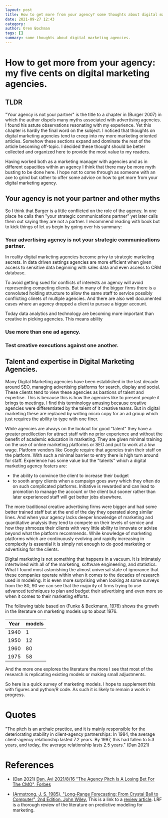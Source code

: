 ```yaml
---
layout: post
title: How to get more from your agency? some thoughts about digital marketing agencies.
date: 2021-09-27 12:43
category: 
author: Oren Bochman
tags: []
summary: some thoughts about digital marketing agencies.
---
```


# How to get more from your agency: my five cents on digital marketing agencies.

## TLDR

"Your agency is not your partner" is the title to a chapter in (Burger 2007) in which the author dispels many myths associated with advertising agencies. I found his astute observations resonating with my experience. Yet this chapter is hardly the final word on the subject. I noticed that thoughts on digital marketing agencies tend to creep into my more marketing oriented articles. Somehow these sections expand and dominate the rest of the article becoming off-topic. I decided these thought should be better collected and organized here to provide the most value to my readers.

Having worked both as a marketing manager with agencies and as in different capacities within an agency I think that there may be more myth busting to be done here. I hope not to come through as someone with an axe to grind but rather to offer some advice on how to get more from your digital marketing agency.

## Your agency is not your partner and other myths

So I think that Burger is a little conflicted on the role of the agency. In one place he calls then "your strategic communications partner" yet later calls them out saying they are not a partner. I recommend reading with book but to kick things of let us begin by going over his summary:

### Your advertising agency is not your strategic communications partner.

In reality digital marketing agencies become privy to strategic marketing secrets. In data driven settings agencies are more efficient when given access to sensitive data beginning with sales data and even access to CRM database.

To avoid getting sued for conflicts of interests an agency will avoid representing competing clients. But in many of the bigger firms there is a convoluted holding structure to allow the same staff to service possibly conflicting clinets of  multiple agencies. And there are also well documented cases where an agency dropped a client to pursue a bigger account. 

Today data analytics and technology are becoming more important than creative in picking agencies. This means  ability 

### Use more than one ad agency.

### Test creative executions against one another.



## Talent and expertise in Digital Marketing Agencies.

Many Digital Marketing agencies have been established in the last decade around SEO, managing advertising platforms for search, display and social. These clients tend to view these agencies as bastions of talent and expertise. This is because this is how the agencies like to present people it brings to meetings. I find this terminology amusing because creative agencies were differentiated by the talent of it creative teams. But in digital marketing these are replaced by writing micro copy for an ad group which just requires the ability to type with one finer.

While agencies are always on the lookout for good "talent" they have a greater predilection for attract staff with no prior experience and without the benefit of academic education in marketing. They are given minimal training on the use of online marketing platforms or SEO and put to work at a low wage. Platform vendors like Google require that agencies train their staff on the platform. With such a minimal barrier to entry there is high turn around for staff. Experience has some value but the "talents" which a digital marketing agency fosters are:
 - the ability to convince the client to increase their budget
 - to sooth angry clients when a campaign goes awry which they often do on such complicated platforms.
Initiative is rewarded and can lead to promotion to manage the account or the client but sooner rather than later experienced staff will get better jobs elsewhere.

The more traditional creative advertising firms were bigger and had some better trained staff but at the end of the day they operated along similar lines. And when your agency lacks deeper knowledge of marketing and quantitative analysis they tend to compete on their levels of service and how they shmooze their clients with very little ability to innovate or advise beyond what the platform recommends. While knowledge of marketing platforms which are continuously evolving and rapidly increasing in complexity is essential it is simply not enough to do good marketing or advertising for the clients.

Digital marketing is not something that happens in a vacuum. It is intimately intertwined with all of the marketing, software engineering, and statistics.
What I found most astonishing the almost universal state of ignorance that these companies operate within when it comes to the decades of research used in modeling. It is even more surprising when looking at some surveys from the 80, 90 we can see that the majority of firms trying to use advanced techniques to plan and budget their advertising and even more so when it comes to their marketing efforts.

The following table based on (Funke & Beckmann, 1976) shows the growth in the literature on marketing models up to about 1976.

Year | models
-----|--------
1940 | 1 
1950 | 12 
1960 | 80 
1975 | 58 



And the more one explores the literature the more I see that most of the research is replicating existing models or making small adjustments.

So here is a quick survey of marketing models. I hope to supplement this with figures and python/R code. As such it is likely to remain a work in progress.

# Quotes

"The pitch is an archaic practice, and it is mainly responsible for the deteriorating stability in client-agency partnerships: In 1984, the average client-agency relationship lasted 7.2 years. By 1997, this had fallen to 5.3 years, and today, the average relationship lasts 2.5 years." (Dan 2021)

# References

- (Dan 2021) [Dan, Avi 2021/8/16 "The Agency Pitch Is A Losing Bet For The CMO", Forbes](https://www.forbes.com/sites/avidan/2021/08/16/the-agency-pitch-is-a-losing-bet-for-the-cmo/?sh=4f0cf59311c0)

- [(Armstrong, J. S. 1985). "Long-Range Forecasting: From Crystal Ball to Computer", 2nd Edition. John Wiley.]() This is a link to a [review article](https://www.sciencedirect.com/science/article/abs/pii/0169207086900592). LRF is a thorough review of the literature on predictive modeling for marketing.



